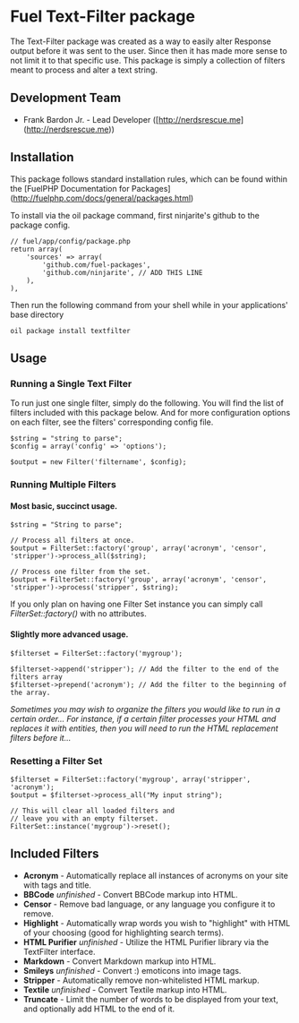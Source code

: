 # Fuel Text-Filter package

The Text-Filter package was created as a way to easily alter Response output before it was sent to the user. Since then it has made more sense to not limit it to that specific use. This package is simply a collection of filters meant to process and alter a text string. 

## Development Team

* Frank Bardon Jr. - Lead Developer ([http://nerdsrescue.me] (http://nerdsrescue.me))


## Installation

This package follows standard installation rules, which can be found within the [FuelPHP Documentation for Packages] (http://fuelphp.com/docs/general/packages.html)

To install via the oil package command, first ninjarite's github to the package config.

```
// fuel/app/config/package.php
return array(
	'sources' => array(
		'github.com/fuel-packages',
		'github.com/ninjarite', // ADD THIS LINE
	),
),
```

Then run the following command from your shell while in your applications' base directory

```
oil package install textfilter
```

## Usage

### Running a Single Text Filter

To run just one single filter, simply do the following. You will find the list of filters included with this package below. And for more configuration options on each filter, see the filters' corresponding config file.

```
$string = "string to parse";
$config = array('config' => 'options');

$output = new Filter('filtername', $config);
```

### Running Multiple Filters

#### Most basic, succinct usage.

```
$string = "String to parse";

// Process all filters at once.
$output = FilterSet::factory('group', array('acronym', 'censor', 'stripper')->process_all($string);

// Process one filter from the set.
$output = FilterSet::factory('group', array('acronym', 'censor', 'stripper')->process('stripper', $string);
```

If you only plan on having one Filter Set instance you can simply call _FilterSet::factory()_ with no attributes.

#### Slightly more advanced usage.

```
$filterset = FilterSet::factory('mygroup');

$filterset->append('stripper'); // Add the filter to the end of the filters array
$filterset->prepend('acronym'); // Add the filter to the beginning of the array.
```

_Sometimes you may wish to organize the filters you would like to run in a certain order... For instance, if a certain filter processes your HTML and replaces it with entities, then you will need to run the HTML replacement filters before it..._


### Resetting a Filter Set

```
$filterset = FilterSet::factory('mygroup', array('stripper', 'acronym');
$output = $filterset->process_all("My input string");

// This will clear all loaded filters and 
// leave you with an empty filterset.
FilterSet::instance('mygroup')->reset();
```

## Included Filters

* **Acronym** - Automatically replace all instances of acronyms on your site with <abbr> tags and title.
* **BBCode** _unfinished_ - Convert BBCode markup into HTML.
* **Censor** - Remove bad language, or any language you configure it to remove.
* **Highlight** - Automatically wrap words you wish to "highlight" with HTML of your choosing (good for highlighting search terms).
* **HTML Purifier** _unfinished_ - Utilize the HTML Purifier library via the TextFilter interface.
* **Markdown** - Convert Markdown markup into HTML.
* **Smileys** _unfinished_ - Convert :) emoticons into image tags.
* **Stripper** - Automatically remove non-whitelisted HTML markup.
* **Textile** _unfinished_ - Convert Textile markup into HTML.
* **Truncate** - Limit the number of words to be displayed from your text, and optionally add HTML to the end of it.

